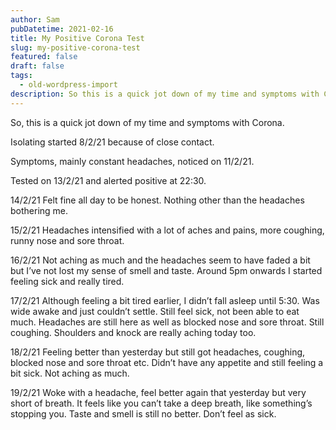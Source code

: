 ```yaml
---
author: Sam
pubDatetime: 2021-02-16
title: My Positive Corona Test
slug: my-positive-corona-test
featured: false
draft: false
tags:
  - old-wordpress-import
description: So this is a quick jot down of my time and symptoms with Corona
---
```


So, this is a quick jot down of my time and symptoms with Corona. 

Isolating started 8/2/21 because of close contact.

Symptoms, mainly constant headaches, noticed on 11/2/21.

Tested on 13/2/21 and alerted positive at 22:30.

14/2/21 Felt fine all day to be honest. Nothing other than the headaches bothering me. 

15/2/21 Headaches intensified with a lot of aches and pains, more coughing, runny nose and sore throat. 

16/2/21 Not aching as much and the headaches seem to have faded a bit but I’ve not lost my sense of smell and taste. Around 5pm onwards I started feeling sick and really tired. 

17/2/21 Although feeling a bit tired earlier, I didn’t fall asleep until 5:30. Was wide awake and just couldn’t settle. Still feel sick, not been able to eat much. Headaches are still here as well as blocked nose and sore throat. Still coughing. Shoulders and knock are really aching today too. 

18/2/21 Feeling better than yesterday but still got headaches, coughing, blocked nose and sore throat etc. Didn’t have any appetite and still feeling a bit sick. Not aching as much. 

19/2/21 Woke with a headache, feel better again that yesterday but very short of breath. It feels like you can’t take a deep breath, like something’s stopping you. Taste and smell is still no better. Don’t feel as sick.